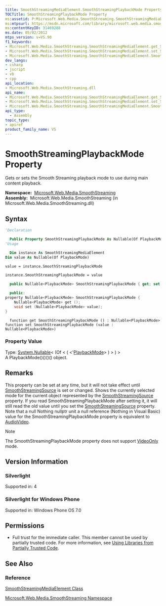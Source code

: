 ```yaml
---
title: SmoothStreamingMediaElement.SmoothStreamingPlaybackMode Property (Microsoft.Web.Media.SmoothStreaming)
TOCTitle: SmoothStreamingPlaybackMode Property
ms:assetid: P:Microsoft.Web.Media.SmoothStreaming.SmoothStreamingMediaElement.SmoothStreamingPlaybackMode
ms:mtpsurl: https://msdn.microsoft.com/library/microsoft.web.media.smoothstreaming.smoothstreamingmediaelement.smoothstreamingplaybackmode(v=VS.90)
ms:contentKeyID: 31469288
ms.date: 05/02/2012
mtps_version: v=VS.90
f1_keywords:
- Microsoft.Web.Media.SmoothStreaming.SmoothStreamingMediaElement.get_SmoothStreamingPlaybackMode
- Microsoft.Web.Media.SmoothStreaming.SmoothStreamingMediaElement.set_SmoothStreamingPlaybackMode
- Microsoft.Web.Media.SmoothStreaming.SmoothStreamingMediaElement.SmoothStreamingPlaybackMode
dev_langs:
- csharp
- jscript
- vb
- cpp
api_location:
- Microsoft.Web.Media.SmoothStreaming.dll
api_name:
- Microsoft.Web.Media.SmoothStreaming.SmoothStreamingMediaElement.get_SmoothStreamingPlaybackMode
- Microsoft.Web.Media.SmoothStreaming.SmoothStreamingMediaElement.set_SmoothStreamingPlaybackMode
- Microsoft.Web.Media.SmoothStreaming.SmoothStreamingMediaElement.SmoothStreamingPlaybackMode
api_type:
  - Assembly
topic_type:
- apiref
product_family_name: VS
---
```


# SmoothStreamingPlaybackMode Property

Gets or sets the Smooth Streaming playback mode to use during main content playback.

**Namespace:**  [Microsoft.Web.Media.SmoothStreaming](microsoft-web-media-smoothstreaming-namespace_1.md)  
**Assembly:**  Microsoft.Web.Media.SmoothStreaming (in Microsoft.Web.Media.SmoothStreaming.dll)

## Syntax

```vb
'Declaration

  Public Property SmoothStreamingPlaybackMode As Nullable(Of PlaybackMode)
'Usage

  Dim instance As SmoothStreamingMediaElement
Dim value As Nullable(Of PlaybackMode)

value = instance.SmoothStreamingPlaybackMode

instance.SmoothStreamingPlaybackMode = value
```

```csharp
  public Nullable<PlaybackMode> SmoothStreamingPlaybackMode { get; set; }
```

```cpp
  public:
property Nullable<PlaybackMode> SmoothStreamingPlaybackMode {
    Nullable<PlaybackMode> get ();
    void set (Nullable<PlaybackMode> value);
}
```

```jscript
  function get SmoothStreamingPlaybackMode () : Nullable<PlaybackMode>
function set SmoothStreamingPlaybackMode (value : Nullable<PlaybackMode>)
```

### Property Value

Type: [System.Nullable](https://msdn.microsoft.com/library/b3h38hb0)\< (Of \< ( \<'[PlaybackMode](playbackmode-enumeration-microsoft-web-media-smoothstreaming_1.md)\> ) \> ) \>  
A PlaybackMode()()()() object.  

## Remarks

This property can be set at any time, but it will not take effect until [SmoothStreamingSource](smoothstreamingmediaelement-smoothstreamingsource-property-microsoft-web-media-smoothstreaming_1.md) is set or changed. Shows the currently selected mode for the current object represented by the [SmoothStreamingSource](smoothstreamingmediaelement-smoothstreamingsource-property-microsoft-web-media-smoothstreaming_1.md) property. If you read SmoothStreamingPlaybackMode after setting it, it will still read the old value until you set the [SmoothStreamingSource](smoothstreamingmediaelement-smoothstreamingsource-property-microsoft-web-media-smoothstreaming_1.md) property. Note that a null Nothing nullptr unit a null reference (Nothing in Visual Basic) value for the SmoothStreamingPlaybackMode property is equivalent to [AudioVideo](playbackmode-enumeration-microsoft-web-media-smoothstreaming_1.md).

> [!NOTE]  
> The SmoothStreamingPlaybackMode property does not support [VideoOnly](playbackmode-enumeration-microsoft-web-media-smoothstreaming_1.md) mode.

## Version Information

### Silverlight

Supported in: 4  

### Silverlight for Windows Phone

Supported in: Windows Phone OS 7.0  

## Permissions

  - Full trust for the immediate caller. This member cannot be used by partially trusted code. For more information, see [Using Libraries from Partially Trusted Code](https://msdn.microsoft.com/library/8skskf63).

## See Also

### Reference

[SmoothStreamingMediaElement Class](smoothstreamingmediaelement-class-microsoft-web-media-smoothstreaming_1.md)

[Microsoft.Web.Media.SmoothStreaming Namespace](microsoft-web-media-smoothstreaming-namespace_1.md)
